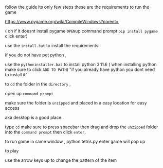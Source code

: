 follow the guide its only few steps 
these are the requirements to run the game 

https://www.pygame.org/wiki/CompileWindows?parent=

( oh if it doesnt install pygame `OPEN`up command prompt 
   `pip install pygame` click enter)

use the `install.bat` to install the requirements

if you do not have pet python ,

use the `pythoninstaller.bat` to install python 3.11.6
 ( when installing python make sure to click `ADD TO PATH`)
 "if you already have python you dont need to install it"

to `cd` the folder in the `directory` , 

open up `command prompt` 

make sure the folder is `unzipped` and placed in a easy location for easy access

aka desktop is a good place , 

type `cd` make sure to press spacebar then drag and drop the `unzipped` folder into the `command prompt` then click `enter`, 

to run game in same window , python tetris.py enter game will pop up 

to play 

use the arrow keys
up to change the pattern of the item

